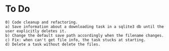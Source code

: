 # To Do
    0) Code cleanup and refactoring.    
    a) Save information about a downloading task in a sqlite3 db until the user explicitly deletes it.
    b) Change the default save path accordingly when the filename changes.
    c) Fix: when can't get file info, the task stucks at starting.
    d) Delete a task without delete the files.


